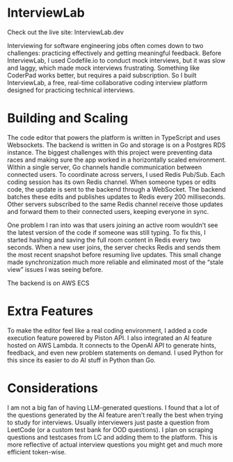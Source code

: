 # InterviewLab
Check out the live site: InterviewLab.dev

Interviewing for software engineering jobs often comes down to two challenges: practicing effectively and getting meaningful feedback. Before InterviewLab, I used Codefile.io to conduct mock interviews, but it was slow and laggy, which made mock interviews frustrating. Something like CoderPad works better, but requires a paid subscription. So I built InterviewLab, a free, real-time collaborative coding interview platform designed for practicing technical interviews.

# Building and Scaling
The code editor that powers the platform is written in TypeScript and uses Websockets. The backend is written in Go and storage is on a Postgres RDS instance. The biggest challenges with this project were preventing data races and making sure the app worked in a horizontally scaled environment. Within a single server, Go channels handle communication between connected users. To coordinate across servers, I used Redis Pub/Sub. Each coding session has its own Redis channel. When someone types or edits code, the update is sent to the backend through a WebSocket. The backend batches these edits and publishes updates to Redis every 200 milliseconds. Other servers subscribed to the same Redis channel receive those updates and forward them to their connected users, keeping everyone in sync.

One problem I ran into was that users joining an active room wouldn’t see the latest version of the code if someone was still typing. To fix this, I started hashing and saving the full room content in Redis every two seconds. When a new user joins, the server checks Redis and sends them the most recent snapshot before resuming live updates. This small change made synchronization much more reliable and eliminated most of the “stale view” issues I was seeing before.

The backend is on AWS ECS

# Extra Features
To make the editor feel like a real coding environment, I added a code execution feature powered by Piston API. I also integrated an AI feature hosted on AWS Lambda. It connects to the OpenAI API to generate hints, feedback, and even new problem statements on demand. I used Python for this since its easier to do AI stuff in Python than Go.

# Considerations
I am not a big fan of having LLM-generated questions. I found that a lot of the questions generated by the AI feature aren't really the best when trying to study for interviews. Usually interviewers just paste a question from LeetCode (or a custom test bank for OOD questions). I plan on scraping questions and testcases from LC and adding them to the platform. This is more reflective of actual interview questions you might get and much more efficient token-wise. 
